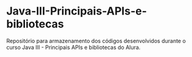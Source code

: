# Java-III-Principais-APIs-e-bibliotecas
Repositório para armazenamento dos códigos desenvolvidos durante o curso Java III - Principais APIs e bibliotecas do Alura.
